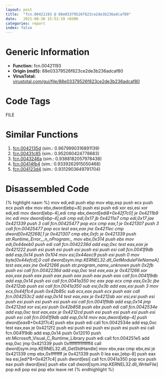 ```yaml
---
layout: post
title:  "fcn.00421193 @ 88e03379526f823ce2de3b236adcaf80"
date:   2021-08-30 15:52:19 +0300
categories: report
index: false
---
```


# Generic Information
- **Function:** fcn.00421193
- **Origin (md5):** 88e03379526f823ce2de3b236adcaf80
- **VirusTotal:** [virustotal.com/gui/file/88e03379526f823ce2de3b236adcaf80][virustotal_ref]

# Code Tags
<span class="tag" id="FILE">FILE</span>


# Similar Functions

1. [fcn.0042135d][similar_1_ref] (sim.: 0.9679990316891139)
2. [fcn.00431c85][similar_2_ref] (sim.: 0.952060424778683)
3. [fcn.0043246a][similar_3_ref] (sim.: 0.9388182057978438)
4. [fcn.00414fb4][similar_4_ref] (sim.: 0.9339262915050468)
5. [fcn.004123d4][similar_5_ref] (sim.: 0.9312903649791704)


# Disassembled Code

{% highlight nasm %}
mov edi,edi
push ebp
mov ebp,esp
push ecx
push ecx
push ebx
mov ebx,dword[ebp+8]
push esi
push edi
xor esi,esi
xor edi,edi
mov dword[ebp-4],edi
cmp ebx,dword[edi*8+0x42f7c0]
je 0x4211b9
inc edi
mov dword[ebp-4],edi
cmp edi,0x17
jb 0x4211a7
cmp edi,0x17
jae 0x421339
push 3
call fcn.00425477
pop ecx
cmp eax,1
je 0x421307
push 3
call fcn.00425477
pop ecx
test eax,eax
jne 0x4211ec
cmp dword[0x42f268],1
je 0x421307
cmp ebx,0xfc
je 0x421339
push str.Runtime_Error__n_nProgram:_
mov ebx,0x314
push ebx
mov edi,0x44eeb0
push edi
call fcn.0042236d
add esp,0xc
test eax,eax
je 0x421222
push esi
push esi
push esi
push esi
push esi
call fcn.0041f9db
add esp,0x14
push 0x104
mov esi,0x44eec9
push esi
push 0
mov byte[0x44efcd],0
call dword[sym.imp.KERNEL32.dll_GetModuleFileNameA]
test eax,eax
jne 0x421266
push str._program_name_unknown_
push 0x2fb
push esi
call fcn.0042236d
add esp,0xc
test eax,eax
je 0x421266
xor eax,eax
push eax
push eax
push eax
push eax
push eax
call fcn.0041f9db
add esp,0x14
push esi
call fcn.0041a350
inc eax
pop ecx
cmp eax,0x3c
jbe 0x4212ab
push esi
call fcn.0041a350
sub esi,0x3b
add eax,esi
push 3
mov ecx,0x44f1c4
push 0x42b85c
sub ecx,eax
push ecx
push eax
call fcn.004253c2
add esp,0x14
test eax,eax
je 0x4212ab
xor esi,esi
push esi
push esi
push esi
push esi
push esi
call fcn.0041f9db
add esp,0x14
jmp 0x4212ad
xor esi,esi
push 0x42b858
push ebx
push edi
call fcn.0042534e
add esp,0xc
test eax,eax
je 0x4212cd
push esi
push esi
push esi
push esi
push esi
call fcn.0041f9db
add esp,0x14
mov eax,dword[ebp-4]
push dword[eax*8+0x42f7c4]
push ebx
push edi
call fcn.0042534e
add esp,0xc
test eax,eax
je 0x4212f2
push esi
push esi
push esi
push esi
push esi
call fcn.0041f9db
add esp,0x14
push 0x12010
push str.Microsoft_Visual_C_Runtime_Library
push edi
call fcn.004251e5
add esp,0xc
jmp 0x421339
push 0xfffffffffffffff4
call dword[sym.imp.KERNEL32.dll_GetStdHandle]
mov ebx,eax
cmp ebx,esi
je 0x421339
cmp ebx,0xffffffff
je 0x421339
push 0
lea eax,[ebp-8]
push eax
lea esi,[edi*8+0x42f7c4]
push dword[esi]
call fcn.0041a350
pop ecx
push eax
push dword[esi]
push ebx
call dword[sym.imp.KERNEL32.dll_WriteFile]
pop edi
pop esi
pop ebx
leave 
ret 
{% endhighlight %}


[similar_1_ref]: /report/fcn.0042135d@319cf4affa41f752783e62f81908d682
[similar_2_ref]: /report/fcn.00431c85@9964b63070116cfb2469e51850178af1
[similar_3_ref]: /report/fcn.0043246a@a1c6b07868a0eea8f4ee5a872aa71909
[similar_4_ref]: /report/fcn.00414fb4@92f468935bc264872869f37147ba28fd
[similar_5_ref]: /report/fcn.004123d4@591592f0b79217fc95d61f8c4f595f30
[virustotal_ref]: https://www.virustotal.com/gui/file/88e03379526f823ce2de3b236adcaf80